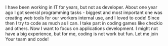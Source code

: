 I have been working in IT for years, but not as developer. About one year ago I got several programming tasks - biggest
and most important one was creating web tools for our workers internal use, and I loved to code! Since then I try to code as
much as I can. I take part in coding games like checkio and others. Now I want to focus on applications development. I
might not have a big experience, but for me, coding is not work but fun. Let me join Your team and code!
